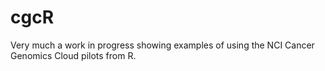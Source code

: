 # cgcR

Very much a work in progress showing examples of using the NCI Cancer Genomics Cloud pilots from R.
